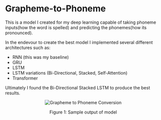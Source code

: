 # Grapheme-to-Phoneme  

This is a model I created for my deep learning capable of taking phoneme inputs(how the word is spelled) and predicting the phonemes(how its pronounced).  

In the endevour to create the best model I implemented several different architectures such as:  
  * RNN (this was my baseline)
  * GRU
  * LSTM
  * LSTM variations (Bi-Directional, Stacked, Self-Attention)
  * Transformer

Ultimately I found the Bi-Directional Stacked LSTM to produce the best results.  
  

<div align="center">
  <img align="center" src="https://lukedojan.com/images/G2P_updated.gif" alt="Grapheme to Phoneme Conversion">
  <p style="text-align: center;"> 
    Figure 1: Sample output of model
  </p>
</div>
